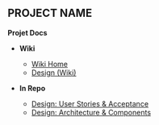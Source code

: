 ## PROJECT NAME
**Projet Docs**
- **Wiki**
  - [Wiki Home](../../wiki)
  - [Design (Wiki)](../../wiki/Design)
 
- **In Repo**
  - [Design: User Stories & Acceptance](docs/design/user-stories.md)
  - [Design: Architecture & Components](docs/design/architecture.md)
  
